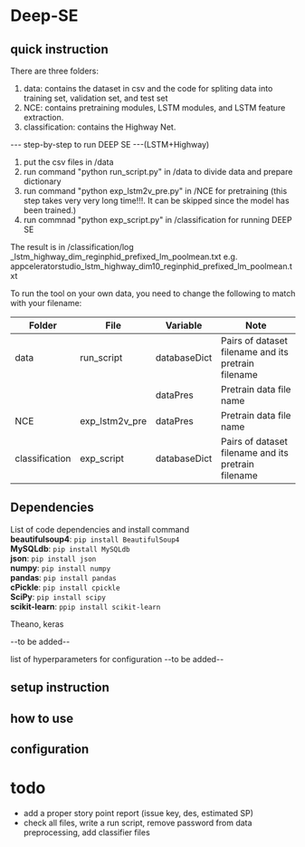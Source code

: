 # Deep-SE

## quick instruction

There are three folders:
1. data: contains the dataset in csv and the code for spliting data into training set, validation set, and test set
2. NCE: contains pretraining modules, LSTM modules, and LSTM feature extraction.
3. classification: contains the Highway Net.

--- step-by-step to run DEEP SE ---(LSTM+Highway)
1. put the csv files in /data
2. run command "python run_script.py" in /data to divide data and prepare dictionary
3. run command "python exp_lstm2v_pre.py" in /NCE for pretraining (this step takes very very long time!!!. It can be skipped since the model has been trained.)
4. run commnad "python exp_script.py" in /classification for running DEEP SE

The result is in /classification/log
<project name>_lstm_highway_dim<number of dimentsions>_reginphid_prefixed_lm_poolmean.txt
e.g. appceleratorstudio_lstm_highway_dim10_reginphid_prefixed_lm_poolmean.txt

To run the tool on your own data, you need to change the following to match with your filename:

| Folder         | File           | Variable     | Note                                                |
|----------------|----------------|--------------|-----------------------------------------------------|
| data           | run_script     | databaseDict | Pairs of dataset filename and its pretrain filename |
|                |                | dataPres     | Pretrain data file name                             |
| NCE            | exp_lstm2v_pre | dataPres     | Pretrain data file name                             |
| classification | exp_script     | databaseDict | Pairs of dataset filename and its pretrain filename |

## Dependencies
List of code dependencies and install command <br>
**beautifulsoup4**: `pip install BeautifulSoup4` <br>
**MySQLdb**: `pip install MySQLdb` <br>
**json**: `pip install json` <br>
**numpy**: `pip install numpy` <br>
**pandas**: `pip install pandas` <br>
**cPickle**: `pip install cpickle` <br>
**SciPy**: `pip install scipy` <br>
**scikit-learn**: `ppip install scikit-learn` <br>

Theano, keras 





--to be added--

list of hyperparameters for configuration
--to be added--

## setup instruction
## how to use
## configuration

# todo
 - add a proper story point report (issue key, des, estimated SP)
 - check all files, write a run script, remove password from data preprocessing, add classifier files

